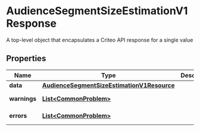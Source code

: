 

# AudienceSegmentSizeEstimationV1Response

A top-level object that encapsulates a Criteo API response for a single value

## Properties

Name | Type | Description | Notes
------------ | ------------- | ------------- | -------------
**data** | [**AudienceSegmentSizeEstimationV1Resource**](AudienceSegmentSizeEstimationV1Resource.md) |  |  [optional]
**warnings** | [**List&lt;CommonProblem&gt;**](CommonProblem.md) |  |  [optional] [readonly]
**errors** | [**List&lt;CommonProblem&gt;**](CommonProblem.md) |  |  [optional] [readonly]




